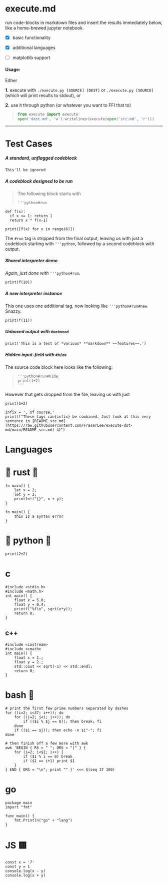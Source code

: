 # execute.md
run code-blocks in markdown files and insert the results immediately below, like a home-brewed jupyter notebook.


- [x] basic functionality
- [x] additional languages
- [ ] matplotlib support


#### Usage:

Either

**1.** execute with `./execute.py [SOURCE] [DEST]` or `./execute.py [SOURCE]` (which will print results to stdout), or

**2.** use it through python (or whatever you want to FFI that to)
> ```python
> from execute import execute
> open('dest.md', 'w').writelines(execute(open('src.md', 'r'))) 
> ```
---

# Test Cases

##### A standard, unflagged codeblock
```
This'll be ignored
```

##### A codeblock designed to be run
> The following block starts with
> ```
> '''python#run
> ```
```python#run
def f(x):
  if x <= 1: return 1
  return x * f(x-1)

print([f(x) for x in range(6)])
```
The `#run` tag is stripped from the final output, leaving us with just a codeblock starting with `'''python`, followed by a second codeblock with output.

##### Shared interpreter demo
*Again, just done with* `'''python#run`.

```python#run
print(f(10))
```

##### A new interpreter instance
This one uses one additional tag, now looking like `'''python#run#new`. Snazzy.
```python#run#new
print(f(11))
```

##### Unboxed output with `#unboxed`
```python#run#unboxed
print('This is a test of *various* **markdown** ~~features~~.')
```

##### Hidden input-field with `#hide`
The source code block here looks like the following:
> ```
> '''python#run#hide
> print(1+2)
> '''
> ```
However that gets dropped from the file, leaving us with just
```python#run#hide
print(1+2)
```

```python#run#hide#unboxed
infix = ', of course,'
print(f"These tags can{infix} be combined. Just look at this very sentence in [README_src.md](https://raw.githubusercontent.com/FraserLee/execute-dot-md/main/README_src.md) 😉")
```

# Languages

# :crab: rust :crab:

```rust#run
fn main() {
    let x = 2;
    let y = 3;
    println!("{}", x + y);
}
```

```rust#run#new
fn main() {
    this is a syntax error
}
```

# :snake: python :snake:

```python#run
print(2+2)
```

# c

```c#run
#include <stdio.h>
#include <math.h>
int main() {
    float x = 5.0;
    float y = 0.4;
    printf("%f\n", sqrt(x*y));
    return 0;
}
```

## c++

```cpp#run
#include <iostream>
#include <cmath>
int main() {
    float x = 1.;
    float y = 2.;
    std::cout << sqrt(-1) << std::endl;
    return 0;
}
```

# bash :shell:

```bash#run
# print the first few prime numbers separated by dashes
for ((i=2; i<37; i++)); do
    for ((j=2; j<i; j++)); do
        if (($i % $j == 0)); then break; fi
    done
    if (($i == $j)); then echo -n $i"-"; fi
done

# then finish off a few more with awk
awk 'BEGIN { RS = " "; ORS = "|" } {
    for (i=2; i<$1; i++) {
        if ($1 % i == 0) break
        if ($1 == i+1) print $1
    }
} END { ORS = "\n"; print "" }' <<< $(seq 37 100)
```

# go
```go#run
package main
import "fmt"

func main() {
    fmt.Println("go" + "lang")
}
```

# JS :yellow_square:

```js#run
const x = '7'
const y = 1
console.log(x - y)
console.log(x + y)
```
